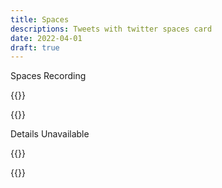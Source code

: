 ```yaml
---
title: Spaces
descriptions: Tweets with twitter spaces card
date: 2022-04-01
draft: true
---
```


Spaces Recording

{{<tweet id="1508565972147326977">}}

{{<tweet id="1513569873439326209">}}

Details Unavailable

{{<tweet id="1506727406609920003">}}

{{<tweet id="1525174776683274245">}}
